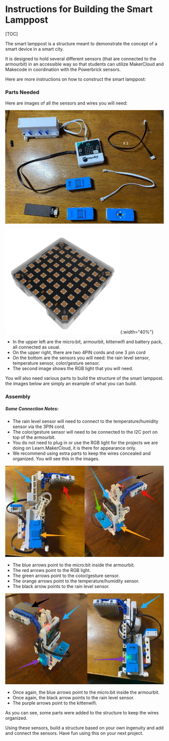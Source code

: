 # Instructions for Building the Smart Lamppost

[TOC]

The smart lamppost is a structure meant to demonstrate the concept of a smart device in a smart city.

It is designed to hold several different sensors (that are connected to the armourbit) in an accessible way so that students can utilize MakerCloud and Makecode in coordination with the Powerbrick sensors.

Here are more instructions on how to construct the smart lamppost:

### Parts Needed
Here are images of all the sensors and wires you will need:

![img_1.jpg](img/img_1.jpg)

![img_2.png](img/img_2.png){:width="40%"}


- In the upper left are the micro:bit, armourbit, kittenwifi and battery pack, all connected as usual.
- On the upper right, there are two 4PIN cords and one 3 pin cord
- On the bottom are the sensors you will need: the rain level sensor, temperature sensor, color/gesture sensor.
- The second image shows the RGB light that you will need.

You will also need various parts to build the structure of the smart lamppost. the images below are simply an example of what you can build.

### Assembly

##### Some Connection Notes:
- The rain level sensor will need to connect to the temperature/humidity sensor via the 3PIN cord.
- The color/gesture sensor will need to be connected to the I2C port on top of the armourbit.
- You do not need to plug in or use the RGB light for the projects we are doing on Learn.MakerCloud, it is there for appearance only.
- We recommend using extra parts to keep the wires concealed and organized. You will see this in the images.

![img_3.jpg](img/img_3.jpg)

- The blue arrows point to the micro:bit inside the armourbit.
- The red arrows point to the RGB light.
- The green arrows point to the color/gesture sensor.
- The orange arrows point to the temperature/humidity sensor.
- The black arrow points to the rain level sensor.

![img_4.jpg](img/img_4.jpg)

- Once again, the blue arrows point to the micro:bit inside the armourbit.
- Once again, the black arrow points to the rain level sensor.
- The purple arrows point to the kittenwifi.

As you can see, some parts were added to the structure to keep the wires organized.

Using these sensors, build a structure based on your own ingenuity and add and connect the sensors. Have fun using this on your next project.


